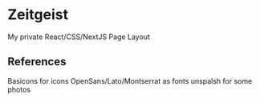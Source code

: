 # Zeitgeist

My private React/CSS/NextJS Page Layout

## References

Basicons for icons
OpenSans/Lato/Montserrat as fonts
unspalsh for some photos